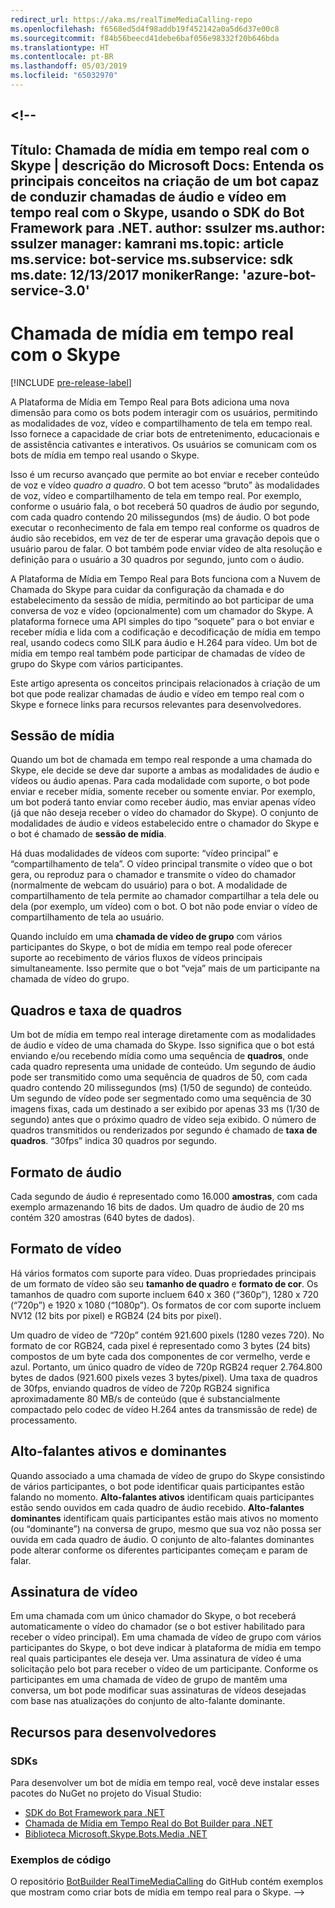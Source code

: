 ```yaml
---
redirect_url: https://aka.ms/realTimeMediaCalling-repo
ms.openlocfilehash: f6568ed5d4f98addb19f452142a0a5d6d37e00c8
ms.sourcegitcommit: f84b56beecd41debe6baf056e98332f20b646bda
ms.translationtype: HT
ms.contentlocale: pt-BR
ms.lasthandoff: 05/03/2019
ms.locfileid: "65032970"
---
```

<a name="--"></a><!--
---
Título: Chamada de mídia em tempo real com o Skype | descrição do Microsoft Docs: Entenda os principais conceitos na criação de um bot capaz de conduzir chamadas de áudio e vídeo em tempo real com o Skype, usando o SDK do Bot Framework para .NET.
author: ssulzer ms.author: ssulzer manager: kamrani ms.topic: article ms.service: bot-service ms.subservice: sdk ms.date: 12/13/2017 monikerRange: 'azure-bot-service-3.0'
---

# <a name="real-time-media-calling-with-skype"></a>Chamada de mídia em tempo real com o Skype

[!INCLUDE [pre-release-label](../includes/pre-release-label-v3.md)]

A Plataforma de Mídia em Tempo Real para Bots adiciona uma nova dimensão para como os bots podem interagir com os usuários, permitindo as modalidades de voz, vídeo e compartilhamento de tela em tempo real. Isso fornece a capacidade de criar bots de entretenimento, educacionais e de assistência cativantes e interativos. Os usuários se comunicam com os bots de mídia em tempo real usando o Skype.

Isso é um recurso avançado que permite ao bot enviar e receber conteúdo de voz e vídeo *quadro a quadro*. O bot tem acesso “bruto” às modalidades de voz, vídeo e compartilhamento de tela em tempo real. Por exemplo, conforme o usuário fala, o bot receberá 50 quadros de áudio por segundo, com cada quadro contendo 20 milissegundos (ms) de áudio. O bot pode executar o reconhecimento de fala em tempo real conforme os quadros de áudio são recebidos, em vez de ter de esperar uma gravação depois que o usuário parou de falar. O bot também pode enviar vídeo de alta resolução e definição para o usuário a 30 quadros por segundo, junto com o áudio.

A Plataforma de Mídia em Tempo Real para Bots funciona com a Nuvem de Chamada do Skype para cuidar da configuração da chamada e do estabelecimento da sessão de mídia, permitindo ao bot participar de uma conversa de voz e vídeo (opcionalmente) com um chamador do Skype. A plataforma fornece uma API simples do tipo “soquete” para o bot enviar e receber mídia e lida com a codificação e decodificação de mídia em tempo real, usando codecs como SILK para áudio e H.264 para vídeo. Um bot de mídia em tempo real também pode participar de chamadas de vídeo de grupo do Skype com vários participantes.

Este artigo apresenta os conceitos principais relacionados à criação de um bot que pode realizar chamadas de áudio e vídeo em tempo real com o Skype e fornece links para recursos relevantes para desenvolvedores.

## <a name="media-session"></a>Sessão de mídia
Quando um bot de chamada em tempo real responde a uma chamada do Skype, ele decide se deve dar suporte a ambas as modalidades de áudio e vídeos ou áudio apenas. Para cada modalidade com suporte, o bot pode enviar e receber mídia, somente receber ou somente enviar. Por exemplo, um bot poderá tanto enviar como receber áudio, mas enviar apenas vídeo (já que não deseja receber o vídeo do chamador do Skype). O conjunto de modalidades de áudio e vídeos estabelecido entre o chamador do Skype e o bot é chamado de **sessão de mídia**.

Há duas modalidades de vídeos com suporte: “vídeo principal” e “compartilhamento de tela”. O vídeo principal transmite o vídeo que o bot gera, ou reproduz para o chamador e transmite o vídeo do chamador (normalmente de webcam do usuário) para o bot. A modalidade de compartilhamento de tela permite ao chamador compartilhar a tela dele ou dela (por exemplo, um vídeo) com o bot. O bot não pode enviar o vídeo de compartilhamento de tela ao usuário.

Quando incluído em uma **chamada de vídeo de grupo** com vários participantes do Skype, o bot de mídia em tempo real pode oferecer suporte ao recebimento de vários fluxos de vídeos principais simultaneamente. Isso permite que o bot “veja” mais de um participante na chamada de vídeo do grupo.

## <a name="frames-and-frame-rate"></a>Quadros e taxa de quadros
Um bot de mídia em tempo real interage diretamente com as modalidades de áudio e vídeo de uma chamada do Skype. Isso significa que o bot está enviando e/ou recebendo mídia como uma sequência de **quadros**, onde cada quadro representa uma unidade de conteúdo. Um segundo de áudio pode ser transmitido como uma sequência de quadros de 50, com cada quadro contendo 20 milissegundos (ms) (1/50 de segundo) de conteúdo. Um segundo de vídeo pode ser segmentado como uma sequência de 30 imagens fixas, cada um destinado a ser exibido por apenas 33 ms (1/30 de segundo) antes que o próximo quadro de vídeo seja exibido. O número de quadros transmitidos ou renderizados por segundo é chamado de **taxa de quadros**. “30fps” indica 30 quadros por segundo.

## <a name="audio-format"></a>Formato de áudio
Cada segundo de áudio é representado como 16.000 **amostras**, com cada exemplo armazenando 16 bits de dados. Um quadro de áudio de 20 ms contém 320 amostras (640 bytes de dados).

## <a name="video-format"></a>Formato de vídeo
Há vários formatos com suporte para vídeo. Duas propriedades principais de um formato de vídeo são seu **tamanho de quadro** e **formato de cor**. Os tamanhos de quadro com suporte incluem 640 x 360 (“360p”), 1280 x 720 (“720p”) e 1920 x 1080 (“1080p”). Os formatos de cor com suporte incluem NV12 (12 bits por pixel) e RGB24 (24 bits por pixel).

Um quadro de vídeo de “720p” contém 921.600 pixels (1280 vezes 720). No formato de cor RGB24, cada pixel é representado como 3 bytes (24 bits) compostos de um byte cada dos componentes de cor vermelho, verde e azul. Portanto, um único quadro de vídeo de 720p RGB24 requer 2.764.800 bytes de dados (921.600 pixels vezes 3 bytes/pixel). Uma taxa de quadros de 30fps, enviando quadros de vídeo de 720p RGB24 significa aproximadamente 80 MB/s de conteúdo (que é substancialmente compactado pelo codec de vídeo H.264 antes da transmissão de rede) de processamento.

## <a name="active-and-dominant-speakers"></a>Alto-falantes ativos e dominantes
Quando associado a uma chamada de vídeo de grupo do Skype consistindo de vários participantes, o bot pode identificar quais participantes estão falando no momento. **Alto-falantes ativos** identificam quais participantes estão sendo ouvidos em cada quadro de áudio recebido. **Alto-falantes dominantes** identificam quais participantes estão mais ativos no momento (ou “dominante”) na conversa de grupo, mesmo que sua voz não possa ser ouvida em cada quadro de áudio. O conjunto de alto-falantes dominantes pode alterar conforme os diferentes participantes começam e param de falar.

## <a name="video-subscription"></a>Assinatura de vídeo
Em uma chamada com um único chamador do Skype, o bot receberá automaticamente o vídeo do chamador (se o bot estiver habilitado para receber o vídeo principal). Em uma chamada de vídeo de grupo com vários participantes do Skype, o bot deve indicar à plataforma de mídia em tempo real quais participantes ele deseja ver. Uma assinatura de vídeo é uma solicitação pelo bot para receber o vídeo de um participante. Conforme os participantes em uma chamada de vídeo de grupo de mantêm uma conversa, um bot pode modificar suas assinaturas de vídeos desejadas com base nas atualizações do conjunto de alto-falante dominante.

## <a name="developer-resources"></a>Recursos para desenvolvedores 

### <a name="sdks"></a>SDKs

Para desenvolver um bot de mídia em tempo real, você deve instalar esses pacotes do NuGet no projeto do Visual Studio:

- [SDK do Bot Framework para .NET](bot-builder-dotnet-overview.md)
- [Chamada de Mídia em Tempo Real do Bot Builder para .NET](https://www.nuget.org/packages?q=Bot.Builder.RealTimeMediaCalling)
- [Biblioteca Microsoft.Skype.Bots.Media .NET](https://www.nuget.org/packages?q=Microsoft.Skype.Bots.Media)

### <a name="code-samples"></a>Exemplos de código

O repositório [BotBuilder RealTimeMediaCalling](https://github.com/Microsoft/BotBuilder-RealTimeMediaCalling) do GitHub contém exemplos que mostram como criar bots de mídia em tempo real para o Skype.
-->